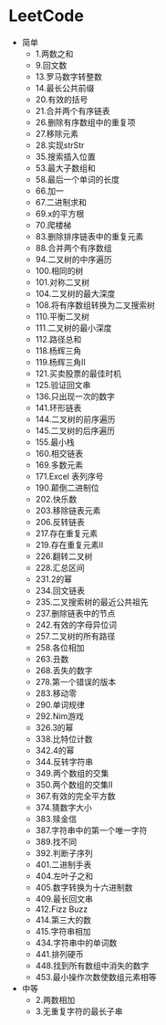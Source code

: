 # LeetCode

* 简单
    * 1.两数之和
    * 9.回文数
    * 13.罗马数字转整数
    * 14.最长公共前缀
    * 20.有效的括号
    * 21.合并两个有序链表
    * 26.删除有序数组中的重复项
    * 27.移除元素
    * 28.实现strStr
    * 35.搜索插入位置
    * 53.最大子数组和
    * 58.最后一个单词的长度
    * 66.加一
    * 67.二进制求和
    * 69.x的平方根 
    * 70.爬楼梯
    * 83.删除排序链表中的重复元素
    * 88.合并两个有序数组
    * 94.二叉树的中序遍历
    * 100.相同的树
    * 101.对称二叉树
    * 104.二叉树的最大深度
    * 108.将有序数组转换为二叉搜索树
    * 110.平衡二叉树
    * 111.二叉树的最小深度
    * 112.路径总和
    * 118.杨辉三角
    * 119.杨辉三角II
    * 121.买卖股票的最佳时机
    * 125.验证回文串
    * 136.只出现一次的数字
    * 141.环形链表
    * 144.二叉树的前序遍历
    * 145.二叉树的后序遍历
    * 155.最小栈
    * 160.相交链表
    * 169.多数元素
    * 171.Excel 表列序号
    * 190.颠倒二进制位
    * 202.快乐数
    * 203.移除链表元素
    * 206.反转链表
    * 217.存在重复元素
    * 219.存在重复元素II
    * 226.翻转二叉树
    * 228.汇总区间
    * 231.2的幂
    * 234.回文链表
    * 235.二叉搜索树的最近公共祖先
    * 237.删除链表中的节点
    * 242.有效的字母异位词
    * 257.二叉树的所有路径
    * 258.各位相加
    * 263.丑数
    * 268.丢失的数字
    * 278.第一个错误的版本
    * 283.移动零
    * 290.单词规律
    * 292.Nim游戏
    * 326.3的幂
    * 338.比特位计数
    * 342.4的幂
    * 344.反转字符串
    * 349.两个数组的交集
    * 350.两个数组的交集II
    * 367.有效的完全平方数
    * 374.猜数字大小
    * 383.赎金信
    * 387.字符串中的第一个唯一字符
    * 389.找不同
    * 392.判断子序列
    * 401.二进制手表
    * 404.左叶子之和
    * 405.数字转换为十六进制数
    * 409.最长回文串
    * 412.Fizz Buzz
    * 414.第三大的数
    * 415.字符串相加
    * 434.字符串中的单词数
    * 441.排列硬币
    * 448.找到所有数组中消失的数字
    * 453.最小操作次数使数组元素相等
* 中等
    * 2.两数相加
    * 3.无重复字符的最长子串
    